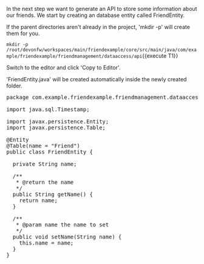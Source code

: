 In the next step we want to generate an API to store some information about our friends. We start by creating an database entity called FriendEntity.


If the parent directories aren't already in the project, 'mkdir -p' will create them for you. 

`mkdir -p /root/devonfw/workspaces/main/friendexample/core/src/main/java/com/example/friendexample/friendmanagement/dataaccess/api`{{execute T1}}

Switch to the editor and click 'Copy to Editor'. 

'FriendEntity.java' will be created automatically inside the newly created folder.

<pre class="file" data-filename="devonfw/workspaces/main/friendexample/core/src/main/java/com/example/friendexample/friendmanagement/dataaccess/api/FriendEntity.java">
package com.example.friendexample.friendmanagement.dataaccess.api;

import java.sql.Timestamp;

import javax.persistence.Entity;
import javax.persistence.Table;

@Entity
@Table(name = &#34;Friend&#34;)
public class FriendEntity {

  private String name;

  /**
   * @return the name
   */
  public String getName() {
    return name;
  }

  /**
   * @param name the name to set
   */
  public void setName(String name) {
    this.name = name;
  }
}
</pre>

